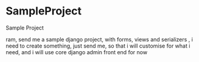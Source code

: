 # SampleProject
Sample Project


ram, send me a sample django project, with forms, views and serializers , i need to create something, just send me, so that i will customise for what i need, and i will use core django admin front end for now